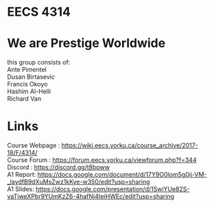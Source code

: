 # EECS 4314
# We are Prestige Worldwide
this group consists of:   
Ante Pimentel      
Dusan Birtasevic      
Francis Okoyo     
Hashim Al-Helli   
Richard Van


# Links
Course Webpage : https://wiki.eecs.yorku.ca/course_archive/2017-18/F/4314/    
Course Forum : https://forum.eecs.yorku.ca/viewforum.php?f=344  
Discord : https://discord.gg/t8bpww  
A1 Report: https://docs.google.com/document/d/17Y9O0lom5g0ij-VM-_laydfB9dXuMsZwz1kKye-w350/edit?usp=sharing  
A1 Slides: https://docs.google.com/presentation/d/1SwiYUe82S-vaTjweXPbr9YUmKzZ6-4hafNj4teiHWEc/edit?usp=sharing
